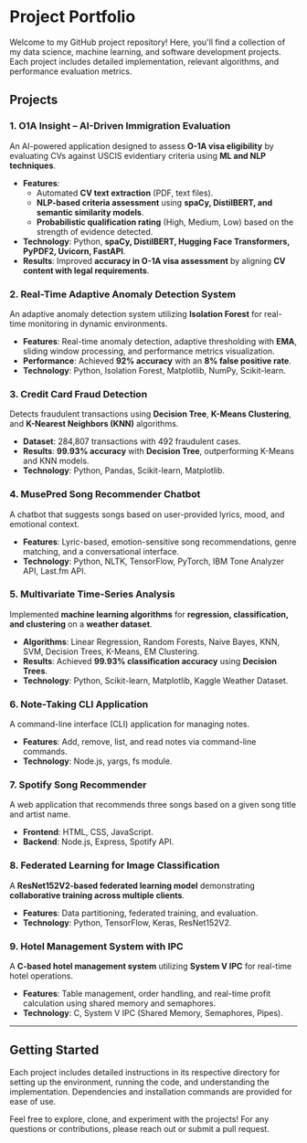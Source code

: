 # Project Portfolio  

Welcome to my GitHub project repository! Here, you'll find a collection of my data science, machine learning, and software development projects. Each project includes detailed implementation, relevant algorithms, and performance evaluation metrics.  

## Projects  

### 1. **O1A Insight – AI-Driven Immigration Evaluation**  
An AI-powered application designed to assess **O-1A visa eligibility** by evaluating CVs against USCIS evidentiary criteria using **ML and NLP techniques**.  

- **Features**:  
  - Automated **CV text extraction** (PDF, text files).  
  - **NLP-based criteria assessment** using **spaCy, DistilBERT, and semantic similarity models**.  
  - **Probabilistic qualification rating** (High, Medium, Low) based on the strength of evidence detected.  
- **Technology**: Python, **spaCy, DistilBERT, Hugging Face Transformers, PyPDF2, Uvicorn, FastAPI**.  
- **Results**: Improved **accuracy in O-1A visa assessment** by aligning **CV content with legal requirements**.  

### 2. **Real-Time Adaptive Anomaly Detection System**  
An adaptive anomaly detection system utilizing **Isolation Forest** for real-time monitoring in dynamic environments.  

- **Features**: Real-time anomaly detection, adaptive thresholding with **EMA**, sliding window processing, and performance metrics visualization.  
- **Performance**: Achieved **92% accuracy** with an **8% false positive rate**.  
- **Technology**: Python, Isolation Forest, Matplotlib, NumPy, Scikit-learn.  

### 3. **Credit Card Fraud Detection**  
Detects fraudulent transactions using **Decision Tree**, **K-Means Clustering**, and **K-Nearest Neighbors (KNN)** algorithms.  

- **Dataset**: 284,807 transactions with 492 fraudulent cases.  
- **Results**: **99.93% accuracy** with **Decision Tree**, outperforming K-Means and KNN models.  
- **Technology**: Python, Pandas, Scikit-learn, Matplotlib.  

### 4. **MusePred Song Recommender Chatbot**  
A chatbot that suggests songs based on user-provided lyrics, mood, and emotional context.  

- **Features**: Lyric-based, emotion-sensitive song recommendations, genre matching, and a conversational interface.  
- **Technology**: Python, NLTK, TensorFlow, PyTorch, IBM Tone Analyzer API, Last.fm API.  

### 5. **Multivariate Time-Series Analysis**  
Implemented **machine learning algorithms** for **regression, classification, and clustering** on a **weather dataset**.  

- **Algorithms**: Linear Regression, Random Forests, Naive Bayes, KNN, SVM, Decision Trees, K-Means, EM Clustering.  
- **Results**: Achieved **99.93% classification accuracy** using **Decision Trees**.  
- **Technology**: Python, Scikit-learn, Matplotlib, Kaggle Weather Dataset.  

### 6. **Note-Taking CLI Application**  
A command-line interface (CLI) application for managing notes.  

- **Features**: Add, remove, list, and read notes via command-line commands.  
- **Technology**: Node.js, yargs, fs module.  

### 7. **Spotify Song Recommender**  
A web application that recommends three songs based on a given song title and artist name.  

- **Frontend**: HTML, CSS, JavaScript.  
- **Backend**: Node.js, Express, Spotify API.  

### 8. **Federated Learning for Image Classification**  
A **ResNet152V2-based federated learning model** demonstrating **collaborative training across multiple clients**.  

- **Features**: Data partitioning, federated training, and evaluation.  
- **Technology**: Python, TensorFlow, Keras, ResNet152V2.  

### 9. **Hotel Management System with IPC**  
A **C-based hotel management system** utilizing **System V IPC** for real-time hotel operations.  

- **Features**: Table management, order handling, and real-time profit calculation using shared memory and semaphores.  
- **Technology**: C, System V IPC (Shared Memory, Semaphores, Pipes).  

---

## Getting Started  

Each project includes detailed instructions in its respective directory for setting up the environment, running the code, and understanding the implementation. Dependencies and installation commands are provided for ease of use.  

Feel free to explore, clone, and experiment with the projects! For any questions or contributions, please reach out or submit a pull request.  

